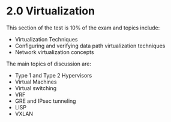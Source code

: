 # 2.0 Virtualization

This section of the test is 10% of the exam and topics include:

 - Virtualization Techniques
 - Configuring and verifying data path virtualization techniques
 - Network virtualization concepts

The main topics of discussion are:

 - Type 1 and Type 2 Hypervisors
 - Virtual Machines
 - Virtual switching
 - VRF
 - GRE and IPsec tunneling
 - LISP
 - VXLAN
